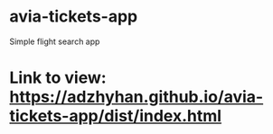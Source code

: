 # avia-tickets-app
Simple flight search app 

# Link to view: https://adzhyhan.github.io/avia-tickets-app/dist/index.html
